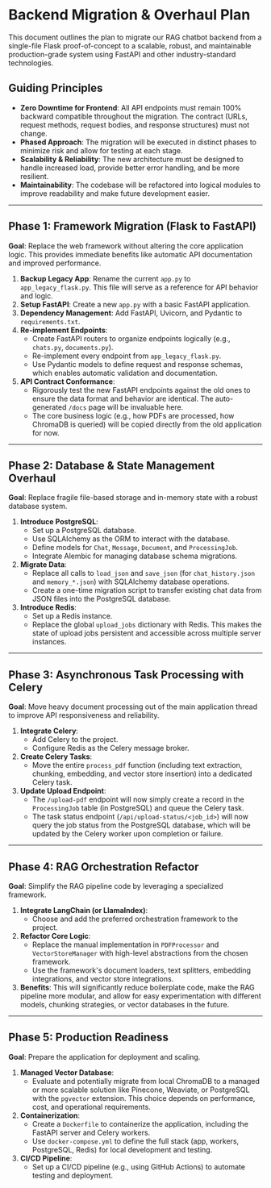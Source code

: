 # Backend Migration & Overhaul Plan

This document outlines the plan to migrate our RAG chatbot backend from a single-file Flask proof-of-concept to a scalable, robust, and maintainable production-grade system using FastAPI and other industry-standard technologies.

## Guiding Principles

- **Zero Downtime for Frontend**: All API endpoints must remain 100% backward compatible throughout the migration. The contract (URLs, request methods, request bodies, and response structures) must not change.
- **Phased Approach**: The migration will be executed in distinct phases to minimize risk and allow for testing at each stage.
- **Scalability & Reliability**: The new architecture must be designed to handle increased load, provide better error handling, and be more resilient.
- **Maintainability**: The codebase will be refactored into logical modules to improve readability and make future development easier.

---

## Phase 1: Framework Migration (Flask to FastAPI)

**Goal**: Replace the web framework without altering the core application logic. This provides immediate benefits like automatic API documentation and improved performance.

1.  **Backup Legacy App**: Rename the current `app.py` to `app_legacy_flask.py`. This file will serve as a reference for API behavior and logic.
2.  **Setup FastAPI**: Create a new `app.py` with a basic FastAPI application.
3.  **Dependency Management**: Add FastAPI, Uvicorn, and Pydantic to `requirements.txt`.
4.  **Re-implement Endpoints**:
    -   Create FastAPI routers to organize endpoints logically (e.g., `chats.py`, `documents.py`).
    -   Re-implement every endpoint from `app_legacy_flask.py`.
    -   Use Pydantic models to define request and response schemas, which enables automatic validation and documentation.
5.  **API Contract Conformance**:
    -   Rigorously test the new FastAPI endpoints against the old ones to ensure the data format and behavior are identical. The auto-generated `/docs` page will be invaluable here.
    -   The core business logic (e.g., how PDFs are processed, how ChromaDB is queried) will be copied directly from the old application for now.

---

## Phase 2: Database & State Management Overhaul

**Goal**: Replace fragile file-based storage and in-memory state with a robust database system.

1.  **Introduce PostgreSQL**:
    -   Set up a PostgreSQL database.
    -   Use SQLAlchemy as the ORM to interact with the database.
    -   Define models for `Chat`, `Message`, `Document`, and `ProcessingJob`.
    -   Integrate Alembic for managing database schema migrations.
2.  **Migrate Data**:
    -   Replace all calls to `load_json` and `save_json` (for `chat_history.json` and `memory_*.json`) with SQLAlchemy database operations.
    -   Create a one-time migration script to transfer existing chat data from JSON files into the PostgreSQL database.
3.  **Introduce Redis**:
    -   Set up a Redis instance.
    -   Replace the global `upload_jobs` dictionary with Redis. This makes the state of upload jobs persistent and accessible across multiple server instances.

---

## Phase 3: Asynchronous Task Processing with Celery

**Goal**: Move heavy document processing out of the main application thread to improve API responsiveness and reliability.

1.  **Integrate Celery**:
    -   Add Celery to the project.
    -   Configure Redis as the Celery message broker.
2.  **Create Celery Tasks**:
    -   Move the entire `process_pdf` function (including text extraction, chunking, embedding, and vector store insertion) into a dedicated Celery task.
3.  **Update Upload Endpoint**:
    -   The `/upload-pdf` endpoint will now simply create a record in the `ProcessingJob` table (in PostgreSQL) and queue the Celery task.
    -   The task status endpoint (`/api/upload-status/<job_id>`) will now query the job status from the PostgreSQL database, which will be updated by the Celery worker upon completion or failure.

---

## Phase 4: RAG Orchestration Refactor

**Goal**: Simplify the RAG pipeline code by leveraging a specialized framework.

1.  **Integrate LangChain (or LlamaIndex)**:
    -   Choose and add the preferred orchestration framework to the project.
2.  **Refactor Core Logic**:
    -   Replace the manual implementation in `PDFProcessor` and `VectorStoreManager` with high-level abstractions from the chosen framework.
    -   Use the framework's document loaders, text splitters, embedding integrations, and vector store integrations.
3.  **Benefits**: This will significantly reduce boilerplate code, make the RAG pipeline more modular, and allow for easy experimentation with different models, chunking strategies, or vector databases in the future.

---

## Phase 5: Production Readiness

**Goal**: Prepare the application for deployment and scaling.

1.  **Managed Vector Database**:
    -   Evaluate and potentially migrate from local ChromaDB to a managed or more scalable solution like Pinecone, Weaviate, or PostgreSQL with the `pgvector` extension. This choice depends on performance, cost, and operational requirements.
2.  **Containerization**:
    -   Create a `Dockerfile` to containerize the application, including the FastAPI server and Celery workers.
    -   Use `docker-compose.yml` to define the full stack (app, workers, PostgreSQL, Redis) for local development and testing.
3.  **CI/CD Pipeline**:
    -   Set up a CI/CD pipeline (e.g., using GitHub Actions) to automate testing and deployment.
